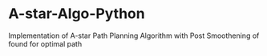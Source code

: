 # A-star-Algo-Python
Implementation of A-star Path Planning Algorithm with Post Smoothening of found for optimal path

